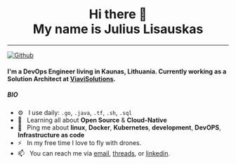 <div align="center">
  <h1> Hi there 👋 <br>My name is Julius Lisauskas</h1>
</div>

---

[![Github](https://img.shields.io/github/followers/xor22h?label=Follow&style=social)](https://github.com/xor22h)

#### I'm a DevOps Engineer living in Kaunas, Lithuania. Currently working as a Solution Architect at [ViaviSolutions](https://viavisolutions.com).

##### BIO

- ⚙️&nbsp;&nbsp; I use daily: `.go`, `.java`, `.tf`, `.sh`, `.sql`
- 🌱&nbsp;&nbsp; Learning all about **Open Source** & **Cloud-Native**
- 💬&nbsp;&nbsp; Ping me about **linux**, **Docker**, **Kubernetes**, **development**, **DevOPS**, **Infrastructure as code**
- ⚡️&nbsp;&nbsp; In my free time I love to fly with drones. 
- 📫&nbsp;&nbsp; You can reach me via [email], [threads], or [linkedin].

[email]: mailto:julius@lisauskas.lt
[threads]: https://threads.net/xor22h
[linkedin]: https://www.linkedin.com/in/juliuslisauskas/
[youtube]: https://youtube.com/@xor22h
